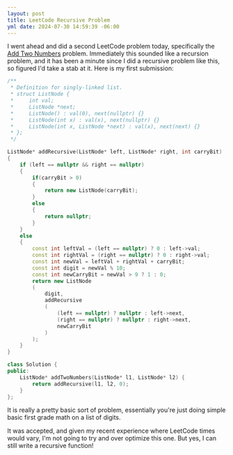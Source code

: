 ```yaml
---
layout: post
title: LeetCode Recursive Problem
yml date: 2024-07-30 14:59:39 -06:00
---
```


I went ahead and did a second LeetCode problem today, specifically the [Add Two Numbers](https://leetcode.com/problems/add-two-numbers/) problem.  Immediately this sounded like a recursion problem, and it has been a minute since I did a recursive problem like this, so figured I'd take a stab at it.  Here is my first submission:

```c++
/**
 * Definition for singly-linked list.
 * struct ListNode {
 *     int val;
 *     ListNode *next;
 *     ListNode() : val(0), next(nullptr) {}
 *     ListNode(int x) : val(x), next(nullptr) {}
 *     ListNode(int x, ListNode *next) : val(x), next(next) {}
 * };
 */

ListNode* addRecursive(ListNode* left, ListNode* right, int carryBit)
{
    if (left == nullptr && right == nullptr)
    {
        if(carryBit > 0)
        {
            return new ListNode(carryBit);
        }
        else
        {
            return nullptr;
        }
    }
    else
    {
        const int leftVal = (left == nullptr) ? 0 : left->val;
        const int rightVal = (right == nullptr) ? 0 : right->val;
        const int newVal = leftVal + rightVal + carryBit;
        const int digit = newVal % 10;
        const int newCarryBit = newVal > 9 ? 1 : 0;
        return new ListNode
        (
            digit, 
            addRecursive
            (
                (left == nullptr) ? nullptr : left->next, 
                (right == nullptr) ? nullptr : right->next, 
                newCarryBit
            )
        );
    }
}

class Solution {
public:
    ListNode* addTwoNumbers(ListNode* l1, ListNode* l2) {
        return addRecursive(l1, l2, 0);
    }
};
```

It is really a pretty basic sort of problem, essentially you're just doing simple basic first grade math on a list of digits.

It was accepted, and given my recent experience where LeetCode times would vary, I'm not going to try and over optimize this one.  But yes, I can still write a recursive function!